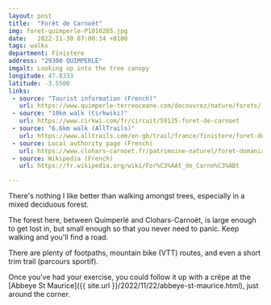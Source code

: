 ```yaml
---
layout: post
title:  "Forêt de Carnoët"
img: foret-quimperle-P1010265.jpg
date:   2022-11-30 07:00:34 +0100
tags: walks
department: Finistere
address: "29300 QUIMPERLÉ"
imgalt: Looking up into the tree canopy
longitude: 47.8333
latitude: -3.5500
links:
 - source: "Tourist information (French)"
   url: https://www.quimperle-terreoceane.com/decouvrez/nature/forets/
 - source: "10km walk (Cirkwiki)"
   url: https://www.cirkwi.com/fr/circuit/59125-foret-de-carnoet
 - source: "6.6km walk (AllTrails)"
   url: https://www.alltrails.com/en-gb/trail/france/finistere/foret-de-carnoet-le-guern
 - source: Local authority page (French)
   url: https://www.clohars-carnoet.fr/patrimoine-naturel/foret-domaniale-carnoet/
 - source: Wikipedia (French)
   url: https://fr.wikipedia.org/wiki/For%C3%AAt_de_Carno%C3%ABt

---
```

There's nothing I like better than walking amongst trees, especially in a mixed deciduous forest.

The forest here, between Quimperlé and Clohars-Carnoët, is large enough to get lost in, but small enough so that you never need to panic. Keep walking and you'll find a road.

There are plenty of footpaths, mountain bike (VTT) routes, and even a short trim trail (parcours sportif).

Once you've had your exercise, you could follow it up with a crêpe at the [Abbeye St Maurice]({{ site.url }}/2022/11/22/abbeye-st-maurice.html), just around the corner.
